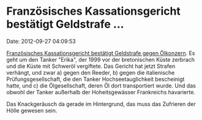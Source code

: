 Französisches Kassationsgericht bestätigt Geldstrafe \...
=========================================================

Date: 2012-09-27 04:09:53

[Französisches Kassationsgericht bestätigt Geldstrafe gegen
Ölkonzern](http://taz.de/Praezedenzfall-fuer-Umweltkatastrophen/!102360/).
Es geht um den Tanker \"Erika\", der 1999 vor der bretonischen Küste
zerbrach und die Küste mit Schweröl vergiftete. Das Gericht hat jetzt
Strafen verhängt, und zwar a) gegen den Reeder, b) gegen die
italienische Prüfungsgesellschaft, die den Tanker Hochseetauglichkeit
bescheinigt hatte, und c) die Ölgesellschaft, deren Öl dort
transportiert wurde. Und das obwohl der Tanker außerhalb der
Hoheitsgewässer Frankreichs havarierte.

Das Knackgeräusch da gerade im Hintergrund, das muss das Zufrieren der
Hölle gewesen sein.
